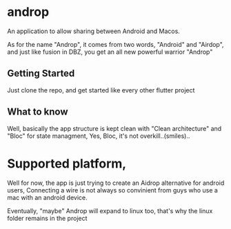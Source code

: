 # androp

An application to allow sharing between Android and Macos.

As for the name "Androp", it comes from two words, "Android" and "Airdop",
and just like fusion in DBZ, you get an all new powerful warrior "Androp"

## Getting Started

Just clone the repo,
and get started like every other flutter project

## What to know

Well, basically the app structure is kept clean with "Clean architecture" and "Bloc" for state managment,
Yes, Bloc, it's not overkill..(smiles)..

# Supported platform,

Well for now, the app is just trying to create an Aidrop alternative for android users,
Connecting a wire is not always so convinient from guys who use a mac with an android device.

Eventually, "maybe" Androp will expand to linux too, that's why the linux folder remains in the project
